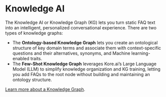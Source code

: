 # Knowledge AI

The Knowledge AI or Knowledge Graph (KG) lets you turn static FAQ text into an intelligent, personalized conversational experience. There are two types of knowledge graphs:

* The **Ontology-based Knowledge Graph** lets you create an ontological structure of key domain terms and associate them with context-specific questions and their alternatives, synonyms, and Machine learning-enabled traits.
* The **Few-Shot Knowledge Graph** leverages Kore.ai’s Large Language Model (LLM) to simplify knowledge organization and KG training, letting you add FAQs to the root node without building and maintaining an ontology structure.

<a href="./knowledge-graph-overview/" target="_blank">Learn more about a Knowledge Graph</a>.